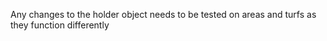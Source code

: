 Any changes to the holder object needs to be tested on areas and turfs as they function differently
